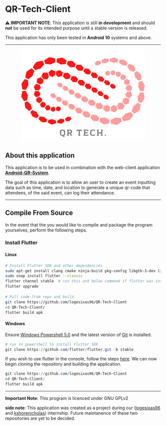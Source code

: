 # QR-Tech-Client

:warning: **IMPORTANT NOTE**: This application is still **in development** and should **not** be used for its intended purpose until a stable version is released.

This application has only been tested in **Android 10** systems and above.

---

<p align="center">
  <img src="/assets/logo-2.png" width="400"/>
</p>

## About this application

This application is to be used in combination with the web-client application **[Android-QR-System](https://github.com/logesixas96/Android-QR-System)**.  

The goal of this application is to allow an user to create an event inputting data such as time, date, and location to generate a unique qr-code that attendees, of the said event, can log their attendance.

---

## Compile From Source

In the event that the you would like to compile and package the program yourselves, perform the following steps.

### Install Flutter

#### Linux

```bash
# Install Flutter SDK and other dependencies
sudo apt-get install clang cmake ninja-build pkg-config libgtk-3-dev liblzma-dev  
sudo snap install flutter --classic
flutter channel stable  # run this and below command if flutter was installed previously
flutter upgrade

# Pull code from repo and build
git clone https://github.com/logesixas96/QR-Tech-Client
cd QR-Tech-Client/
flutter build apk  
```

#### Windows

Ensure [Windows Powershell 5.0](https://docs.microsoft.com/en-us/powershell/scripting/install/installing-windows-powershell) and the latest version of [Git](https://git-scm.com/download/win) is installed.

```powershell
# run in powershell to install Flutter SDK
git clone https://github.com/flutter/flutter.git -b stable
```

If you wish to use flutter in the console, follow the steps [here](https://docs.flutter.dev/get-started/install/windows#update-your-path). We can now begin  cloning the repository and building the application.  

```powershell
git clone https://github.com/logesixas96/QR-Tech-Client
cd QR-Tech-Client/
flutter build apk  
```

---

**Important Note**: This program is licenced under GNU GPLv2

**side note**: This application was created as a project during our ([logesixas96](https://github.com/logesixas96) and [kshorenicholas](https://github.com/kshorenicholas)) internship. Future maintanence of these two repositories are yet to be decided.
